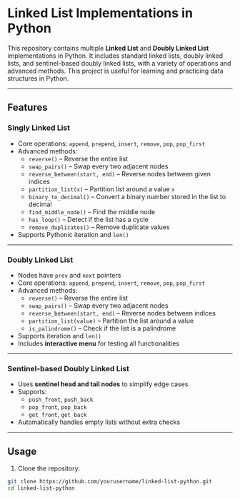 # Linked List Implementations in Python

This repository contains multiple **Linked List** and **Doubly Linked List** implementations in Python. It includes standard linked lists, doubly linked lists, and sentinel-based doubly linked lists, with a variety of operations and advanced methods. This project is useful for learning and practicing data structures in Python.

---

## Features

### Singly Linked List
- Core operations: `append`, `prepend`, `insert`, `remove`, `pop`, `pop_first`
- Advanced methods:
  - `reverse()` – Reverse the entire list
  - `swap_pairs()` – Swap every two adjacent nodes
  - `reverse_between(start, end)` – Reverse nodes between given indices
  - `partition_list(x)` – Partition list around a value `x`
  - `binary_to_decimal()` – Convert a binary number stored in the list to decimal
  - `find_middle_node()` – Find the middle node
  - `has_loop()` – Detect if the list has a cycle
  - `remove_duplicates()` – Remove duplicate values
- Supports Pythonic iteration and `len()`

---

### Doubly Linked List
- Nodes have `prev` and `next` pointers
- Core operations: `append`, `prepend`, `insert`, `remove`, `pop`, `pop_first`
- Advanced methods:
  - `reverse()` – Reverse the entire list
  - `swap_pairs()` – Swap every two adjacent nodes
  - `reverse_between(start, end)` – Reverse nodes between indices
  - `partition_list(value)` – Partition the list around a value
  - `is_palindrome()` – Check if the list is a palindrome
- Supports iteration and `len()`
- Includes **interactive menu** for testing all functionalities

---

### Sentinel-based Doubly Linked List
- Uses **sentinel head and tail nodes** to simplify edge cases
- Supports:
  - `push_front`, `push_back`
  - `pop_front`, `pop_back`
  - `get_front`, `get_back`
- Automatically handles empty lists without extra checks

---

## Usage

1. Clone the repository:

```bash
git clone https://github.com/yourusername/linked-list-python.git
cd linked-list-python
